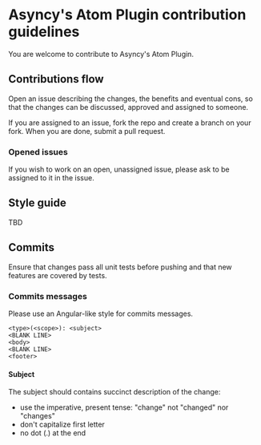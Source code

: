 # Asyncy's Atom Plugin contribution guidelines

You are welcome to contribute to Asyncy's Atom Plugin.

## Contributions flow

Open an issue describing the changes, the benefits and eventual cons, so that
the changes can be discussed, approved and assigned to someone.

If you are assigned to an issue, fork the repo and create a branch on your fork.
When you are done, submit a pull request.

### Opened issues

If you wish to work on an open, unassigned issue, please ask to be assigned
to it in the issue.

## Style guide

TBD

## Commits

Ensure that changes pass all unit tests before pushing and that new features
are covered by tests.

### Commits messages
Please use an Angular-like style for commits messages.

```
<type>(<scope>): <subject>
<BLANK LINE>
<body>
<BLANK LINE>
<footer>
```

#### Subject
The subject should contains succinct description of the change:

* use the imperative, present tense: "change" not "changed" nor "changes"
* don't capitalize first letter
* no dot (.) at the end
